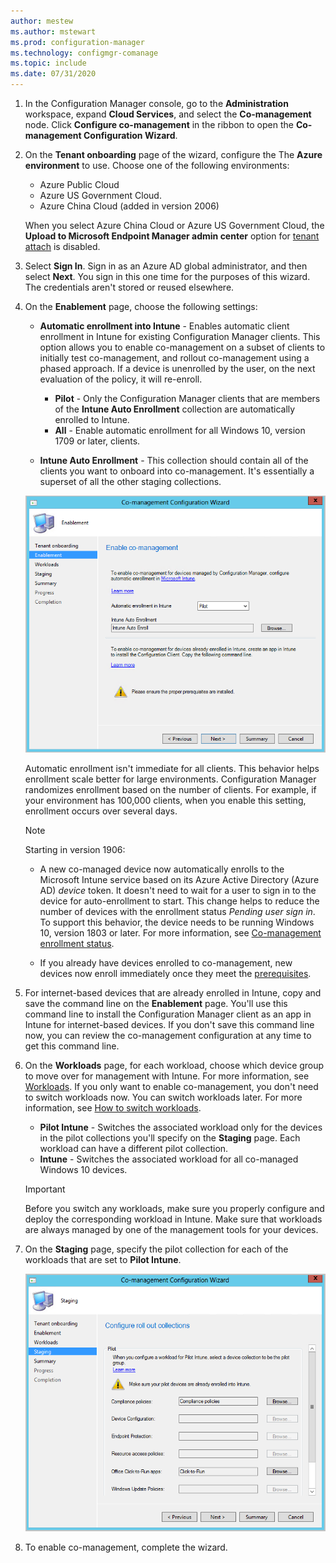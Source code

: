 ```yaml
---
author: mestew
ms.author: mstewart
ms.prod: configuration-manager
ms.technology: configmgr-comanage
ms.topic: include
ms.date: 07/31/2020
---
```

<!--3555750 FKA 1357954 --Don't apply H2/H3 in this include file since they are context driven by article-->
1. In the Configuration Manager console, go to the **Administration** workspace, expand **Cloud Services**, and select the **Co-management** node. Click **Configure co-management** in the ribbon to open the **Co-management Configuration Wizard**.

1. On the **Tenant onboarding** page of the wizard, configure the The **Azure environment** to use. Choose one of the following environments:

   - Azure Public Cloud
   - Azure US Government Cloud.<!--4075452-->
   - Azure China Cloud (added in version 2006)<!--7133238-->

   When you select Azure China Cloud or Azure US Government Cloud, the **Upload to Microsoft Endpoint Manager admin center** option for [tenant attach](../../tenant-attach/device-sync-actions.md) is disabled.

1. Select **Sign In**. Sign in as an Azure AD global administrator, and then select **Next**. You sign in this one time for the purposes of this wizard. The credentials aren't stored or reused elsewhere.

1. On the **Enablement** page, choose the following settings:

   - **Automatic enrollment into Intune** - Enables automatic client enrollment in Intune for existing Configuration Manager clients. This option allows you to enable co-management on a subset of clients to initially test co-management, and rollout co-management using a phased approach. If a device is  unenrolled by the user, on the next evaluation of the policy, it will re-enroll. <!--3330596-->

      - **Pilot** - Only the Configuration Manager clients that are members of the **Intune Auto Enrollment** collection are automatically enrolled to Intune.
      - **All** - Enable automatic enrollment for all Windows 10, version 1709 or later, clients.

   - **Intune Auto Enrollment** - This collection should contain all of the clients you want to onboard into co-management. It's essentially a superset of all the other staging collections.

   ![Specify Intune auto enrollment collection ](../media/3555750-co-management-onboarding-enablement.png)
      
      Automatic enrollment isn't immediate for all clients. This behavior helps enrollment scale better for large environments. Configuration Manager randomizes enrollment based on the number of clients. For example, if your environment has 100,000 clients, when you enable this setting, enrollment occurs over several days.<!--1358003-->

      > [!Note]  
      > Starting in version 1906:
      >
      > - A new co-managed device now automatically enrolls to the Microsoft Intune service based on its Azure Active Directory (Azure AD) *device* token. It doesn't need to wait for a user to sign in to the device for auto-enrollment to start. This change helps to reduce the number of devices with the enrollment status *Pending user sign in*.<!-- 4454491 --> To support this behavior, the device needs to be running Windows 10, version 1803 or later. For more information, see [Co-management enrollment status](../how-to-monitor.md#co-management-enrollment-status).
      >
      > - If you already have devices enrolled to co-management, new devices now enroll immediately once they meet the [prerequisites](../overview.md#prerequisites).<!--4321130-->

1. For internet-based devices that are already enrolled in Intune, copy and save the command line on the **Enablement** page. You'll use this command line to install the Configuration Manager client as an app in Intune for internet-based devices. If you don't save this command line now, you can review the co-management configuration at any time to get this command line.

1. On the **Workloads** page, for each workload, choose which device group to move over for management with Intune. For more information, see [Workloads](../workloads.md). If you only want to enable co-management, you don't need to switch workloads now. You can switch workloads later. For more information, see [How to switch workloads](../how-to-switch-workloads.md).  

    - **Pilot Intune** - Switches the associated workload only for the devices in the pilot collections you'll specify on the **Staging** page. Each workload can have a different pilot collection.
    - **Intune** - Switches the associated workload for all co-managed Windows 10 devices.  

    > [!Important]
    > Before you switch any workloads, make sure you properly configure and deploy the corresponding workload in Intune. Make sure that workloads are always managed by one of the management tools for your devices.  

1. On the **Staging** page, specify the pilot collection for each of the workloads that are set to **Pilot Intune**.

   ![Specify Intune auto enrollment collection ](../media/3555750-co-management-onboarding-staging.png)

1. To enable co-management, complete the wizard.
